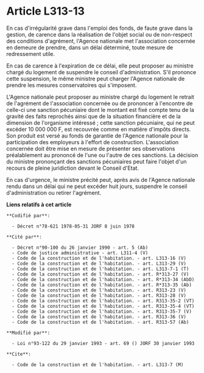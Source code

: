 # Article L313-13

En cas d'irrégularité grave dans l'emploi des fonds, de faute grave dans la gestion, de carence dans la réalisation de
l'objet social ou de non-respect des conditions d'agrément, l'Agence nationale met l'association concernée en demeure de
prendre, dans un délai déterminé, toute mesure de redressement utile.

En cas de carence à l'expiration de ce délai, elle peut proposer au ministre chargé du logement de suspendre le conseil
d'administration. S'il prononce cette suspension, le même ministre peut charger l'Agence nationale de prendre les mesures
conservatoires qui s'imposent.

L'Agence nationale peut proposer au ministre chargé du logement le retrait de l'agrément de l'association concernée ou de
prononcer à l'encontre de celle-ci une sanction pécuniaire dont le montant est fixé compte tenu de la gravité des faits
reprochés ainsi que de la situation financière et de la dimension de l'organisme intéressé ; cette sanction pécuniaire, qui
ne peut excéder 10 000 000 F, est recouvrée comme en matière d'impôts directs. Son produit est versé au fonds de garantie de
l'Agence nationale pour la participation des employeurs à l'effort de construction. L'association concernée doit être mise en
mesure de présenter ses observations préalablement au prononcé de l'une ou l'autre de ces sanctions. La décision du ministre
prononçant des sanctions pécuniaires peut faire l'objet d'un recours de pleine juridiction devant le Conseil d'Etat.

En cas d'urgence, le ministre précité peut, après avis de l'Agence nationale rendu dans un délai qui ne peut excéder huit
jours, suspendre le conseil d'administration ou retirer l'agrément.

**Liens relatifs à cet article**

	**Codifié par**:

	  - Décret n°78-621 1978-05-31 JORF 8 juin 1978

	**Cité par**:

	  - Décret n°90-100 du 26 janvier 1990 - art. 5 (Ab)
	  - Code de justice administrative - art. L311-4 (V)
	  - Code de la construction et de l'habitation. - art. L313-16 (V)
	  - Code de la construction et de l'habitation. - art. L313-29 (V)
	  - Code de la construction et de l'habitation. - art. L313-7-1 (T)
	  - Code de la construction et de l'habitation. - art. R*313-27 (V)
	  - Code de la construction et de l'habitation. - art. R*313-34 (AbD)
	  - Code de la construction et de l'habitation. - art. R*313-35 (Ab)
	  - Code de la construction et de l'habitation. - art. R313-23 (V)
	  - Code de la construction et de l'habitation. - art. R313-28 (V)
	  - Code de la construction et de l'habitation. - art. R313-35-2 (VT)
	  - Code de la construction et de l'habitation. - art. R313-35-4 (VT)
	  - Code de la construction et de l'habitation. - art. R313-35-7 (V)
	  - Code de la construction et de l'habitation. - art. R313-36 (V)
	  - Code de la construction et de l'habitation. - art. R313-57 (Ab)

	**Modifié par**:

	  - Loi n°93-122 du 29 janvier 1993 - art. 69 () JORF 30 janvier 1993

	**Cite**:

	  - Code de la construction et de l'habitation. - art. L313-7 (M)
